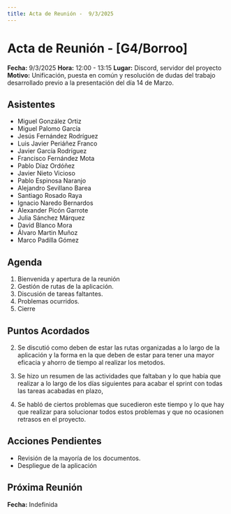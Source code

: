 ```yaml
---
title: Acta de Reunión -  9/3/2025
---
```


# Acta de Reunión - [G4/Borroo]

**Fecha:** 9/3/2025
**Hora:** 12:00 - 13:15
**Lugar:** Discord, servidor del proyecto
**Motivo:** Unificación, puesta en común y resolución de dudas del trabajo desarrollado previo a la presentación del día 14 de Marzo.

## Asistentes

- Miguel González Ortiz
- Miguel Palomo García
- Jesús Fernández Rodríguez
- Luis Javier Periáñez Franco
- Javier García Rodríguez
- Francisco Fernández Mota
- Pablo Díaz Ordóñez
- Javier Nieto Vicioso
- Pablo Espinosa Naranjo
- Alejandro Sevillano Barea
- Santiago Rosado Raya
- Ignacio Naredo Bernardos
- Alexander Picón Garrote
- Julia Sánchez Márquez
- David Blanco Mora
- Álvaro Martin Muñoz
- Marco Padilla Gómez

## Agenda

1. Bienvenida y apertura de la reunión
2. Gestión de rutas de la aplicación.
3. Discusión de tareas faltantes.
4. Problemas ocurridos.
5. Cierre

## Puntos Acordados

2. Se discutió como deben de estar las rutas organizadas a lo largo de la aplicación y la forma en la que deben de estar para tener una mayor eficacia y ahorro de tiempo al realizar los metodos.

3. Se hizo un resumen de las actividades que faltaban y lo que había que realizar a lo largo de los días siguientes para acabar el sprint con todas las tareas acabadas en plazo,

4. Se habló de ciertos problemas que sucedieron este tiempo y lo que hay que realizar para solucionar todos estos problemas y que no ocasionen retrasos en el proyecto.

## Acciones Pendientes

- Revisión de la mayoría de los documentos.
- Despliegue de la aplicación

## Próxima Reunión

**Fecha:** Indefinida
